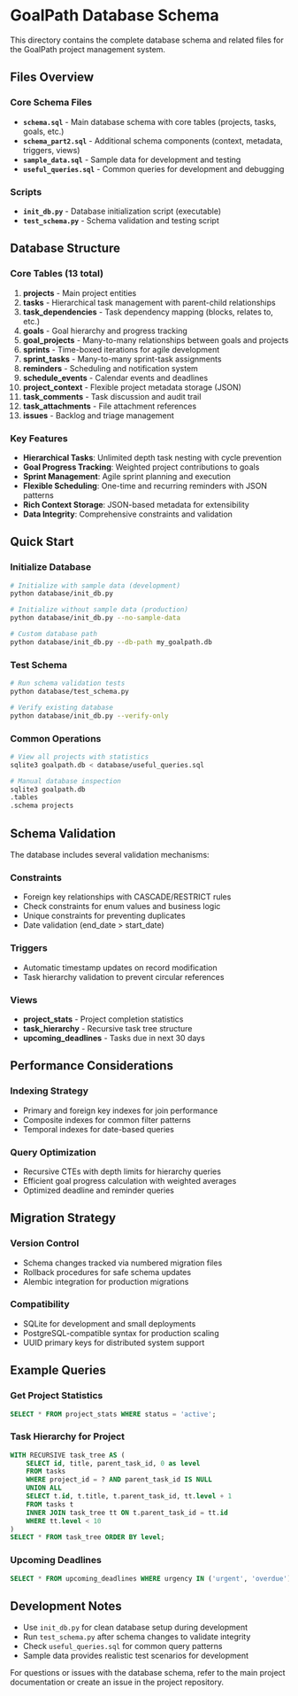 # GoalPath Database Schema

This directory contains the complete database schema and related files for the GoalPath project management system.

## Files Overview

### Core Schema Files
- **`schema.sql`** - Main database schema with core tables (projects, tasks, goals, etc.)
- **`schema_part2.sql`** - Additional schema components (context, metadata, triggers, views)
- **`sample_data.sql`** - Sample data for development and testing
- **`useful_queries.sql`** - Common queries for development and debugging

### Scripts
- **`init_db.py`** - Database initialization script (executable)
- **`test_schema.py`** - Schema validation and testing script

## Database Structure

### Core Tables (13 total)
1. **projects** - Main project entities
2. **tasks** - Hierarchical task management with parent-child relationships
3. **task_dependencies** - Task dependency mapping (blocks, relates to, etc.)
4. **goals** - Goal hierarchy and progress tracking
5. **goal_projects** - Many-to-many relationships between goals and projects
6. **sprints** - Time-boxed iterations for agile development
7. **sprint_tasks** - Many-to-many sprint-task assignments
8. **reminders** - Scheduling and notification system
9. **schedule_events** - Calendar events and deadlines
10. **project_context** - Flexible project metadata storage (JSON)
11. **task_comments** - Task discussion and audit trail
12. **task_attachments** - File attachment references
13. **issues** - Backlog and triage management

### Key Features
- **Hierarchical Tasks**: Unlimited depth task nesting with cycle prevention
- **Goal Progress Tracking**: Weighted project contributions to goals
- **Sprint Management**: Agile sprint planning and execution
- **Flexible Scheduling**: One-time and recurring reminders with JSON patterns
- **Rich Context Storage**: JSON-based metadata for extensibility
- **Data Integrity**: Comprehensive constraints and validation

## Quick Start

### Initialize Database
```bash
# Initialize with sample data (development)
python database/init_db.py

# Initialize without sample data (production)
python database/init_db.py --no-sample-data

# Custom database path
python database/init_db.py --db-path my_goalpath.db
```

### Test Schema
```bash
# Run schema validation tests
python database/test_schema.py

# Verify existing database
python database/init_db.py --verify-only
```

### Common Operations
```bash
# View all projects with statistics
sqlite3 goalpath.db < database/useful_queries.sql

# Manual database inspection
sqlite3 goalpath.db
.tables
.schema projects
```

## Schema Validation

The database includes several validation mechanisms:

### Constraints
- Foreign key relationships with CASCADE/RESTRICT rules
- Check constraints for enum values and business logic
- Unique constraints for preventing duplicates
- Date validation (end_date > start_date)

### Triggers
- Automatic timestamp updates on record modification
- Task hierarchy validation to prevent circular references

### Views
- **project_stats** - Project completion statistics
- **task_hierarchy** - Recursive task tree structure
- **upcoming_deadlines** - Tasks due in next 30 days

## Performance Considerations

### Indexing Strategy
- Primary and foreign key indexes for join performance
- Composite indexes for common filter patterns
- Temporal indexes for date-based queries

### Query Optimization
- Recursive CTEs with depth limits for hierarchy queries
- Efficient goal progress calculation with weighted averages
- Optimized deadline and reminder queries

## Migration Strategy

### Version Control
- Schema changes tracked via numbered migration files
- Rollback procedures for safe schema updates
- Alembic integration for production migrations

### Compatibility
- SQLite for development and small deployments
- PostgreSQL-compatible syntax for production scaling
- UUID primary keys for distributed system support

## Example Queries

### Get Project Statistics
```sql
SELECT * FROM project_stats WHERE status = 'active';
```

### Task Hierarchy for Project
```sql
WITH RECURSIVE task_tree AS (
    SELECT id, title, parent_task_id, 0 as level
    FROM tasks 
    WHERE project_id = ? AND parent_task_id IS NULL
    UNION ALL
    SELECT t.id, t.title, t.parent_task_id, tt.level + 1
    FROM tasks t
    INNER JOIN task_tree tt ON t.parent_task_id = tt.id
    WHERE tt.level < 10
)
SELECT * FROM task_tree ORDER BY level;
```

### Upcoming Deadlines
```sql
SELECT * FROM upcoming_deadlines WHERE urgency IN ('urgent', 'overdue');
```

## Development Notes

- Use `init_db.py` for clean database setup during development
- Run `test_schema.py` after schema changes to validate integrity
- Check `useful_queries.sql` for common query patterns
- Sample data provides realistic test scenarios for development

For questions or issues with the database schema, refer to the main project documentation or create an issue in the project repository.
